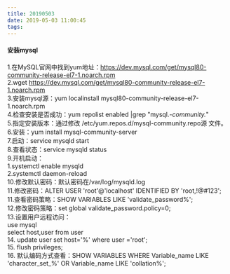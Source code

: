 ```yaml
---
title: 20190503
date: 2019-05-03 11:00:45
tags:
---
```

#### 安装mysql
1.在MySQL官网中找到yum地址：https://dev.mysql.com/get/mysql80-community-release-el7-1.noarch.rpm  
2.wget https://dev.mysql.com/get/mysql80-community-release-el7-1.noarch.rpm  
3.安装mysql源：yum localinstall mysql80-community-release-el7-1.noarch.rpm  
4.检查安装是否成功：yum repolist enabled |grep "mysql.*-community.*"  
5.指定安装版本：通过修改 /etc/yum.repos.d/mysql-community.repo源 文件。
6.安装：yum install mysql-community-server  
7.启动：service mysqld start  
8.查看状态：service mysqld status  
9.开机启动：  
   1.systemctl enable mysqld  
   2.systemctl daemon-reload  
10.修改默认密码：默认密码在/var/log/mysqld.log  
11.修改密码：ALTER USER 'root'@'localhost' IDENTIFIED BY 'root,!@#123';  
11.查看密码策略：SHOW VARIABLES LIKE 'validate_password%';  
12.修改密码策略：set global validate_password.policy=0;  
13.设置用户远程访问：   
   use mysql  
   select host,user from user  
14. update user set host='%' where user ='root';  
15. flush privileges;  
16.  默认编码方式查看：SHOW VARIABLES WHERE Variable_name LIKE 'character_set_%' OR Variable_name LIKE 'collation%';  
    
